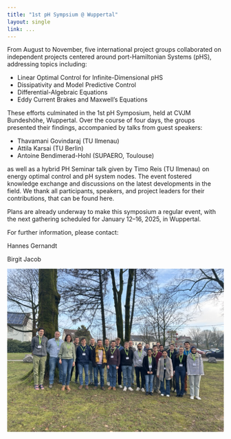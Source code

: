 ```yaml
---
title: "1st pH Sympsium @ Wuppertal"
layout: single
link: ...
---
```


From August to November, five international project groups collaborated on independent projects centered around port-Hamiltonian Systems (pHS), addressing topics including:

- Linear Optimal Control for Infinite-Dimensional pHS
-  Dissipativity and Model Predictive Control
-  Differential-Algebraic Equations
-  Eddy Current Brakes and Maxwell’s Equations

These efforts culminated in the 1st pH Symposium, held at CVJM Bundeshöhe, Wuppertal. Over the course of four days, the groups presented their findings, accompanied by talks from guest speakers:
- Thavamani Govindaraj (TU Ilmenau)
- Attila Karsai (TU Berlin)
- Antoine Bendimerad-Hohl (SUPAERO, Toulouse)

as well as a hybrid PH Seminar talk given by Timo Reis (TU Ilmenau) on energy optimal control and pH system nodes. 
The event fostered knowledge exchange and discussions on the latest developments in the field. We thank all participants, speakers, and project leaders for their contributions, that can be found here.

Plans are already underway to make this symposium a regular event, with the next gathering scheduled for January 12–16, 2025, in Wuppertal.

For further information, please contact:

Hannes Gernandt 

Birgit Jacob

<img src="https://github.com/hage91/emsphs/blob/master/assets/sym1.jpeg"
     alt="Conference Picturen"
     style="float: left; margin-right: 10px;" />



